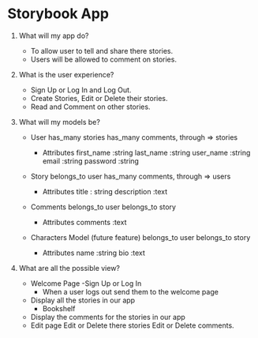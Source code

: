 # Storybook App 

1. What will my app do? 
    - To allow user to tell and share there stories. 
    - Users will be allowed to comment on stories. 

2. What is the user experience?
    - Sign Up or Log In and Log Out.
    - Create Stories, Edit or Delete their stories.
    - Read and Comment on other stories. 

3. What will my models be?
    - User 
        has_many stories 
        has_many comments, through => stories
        - Attributes 
            first_name :string 
            last_name :string 
            user_name :string 
            email :string 
            password :string
    
    - Story
        belongs_to user 
        has_many comments, through => users 
        - Attributes 
            title : string 
            description :text 

    - Comments
        belongs_to user 
        belongs_to story
        - Attributes 
            comments :text 

    - Characters Model (future feature)
        belongs_to user 
        belongs_to story
        - Attributes 
            name :string 
            bio :text 

4. What are all the possible view? 
    - Welcome Page
        -Sign Up or Log In
        - When a user logs out send them to the welcome page
    - Display all the stories in our app
        - Bookshelf 
    - Display the comments for the stories in our app
    - Edit page 
        Edit or Delete there stories
        Edit or Delete comments. 

     